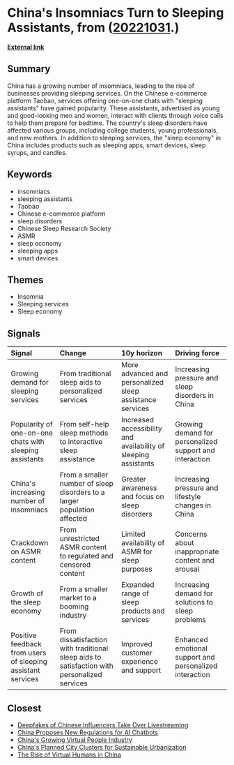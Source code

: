 # __China's Insomniacs Turn to Sleeping Assistants__, from ([20221031](https://kghosh.substack.com/p/20221031).)

__[External link](https://www.sixthtone.com/news/1011417?utm_source=Rest%20of%20World%20Newsletter&utm_campaign=84920cef39-EMAIL_CAMPAIGN_2022_10_24_05_49&utm_medium=email&utm_term=0_b91e039431-84920cef39-409913639)__



## Summary

China has a growing number of insomniacs, leading to the rise of businesses providing sleeping services. On the Chinese e-commerce platform Taobao, services offering one-on-one chats with "sleeping assistants" have gained popularity. These assistants, advertised as young and good-looking men and women, interact with clients through voice calls to help them prepare for bedtime. The country's sleep disorders have affected various groups, including college students, young professionals, and new mothers. In addition to sleeping services, the "sleep economy" in China includes products such as sleeping apps, smart devices, sleep syrups, and candles.

## Keywords

* insomniacs
* sleeping assistants
* Taobao
* Chinese e-commerce platform
* sleep disorders
* Chinese Sleep Research Society
* ASMR
* sleep economy
* sleeping apps
* smart devices

## Themes

* Insomnia
* Sleeping services
* Sleep economy

## Signals

| Signal                                                      | Change                                                                                      | 10y horizon                                                     | Driving force                                           |
|:------------------------------------------------------------|:--------------------------------------------------------------------------------------------|:----------------------------------------------------------------|:--------------------------------------------------------|
| Growing demand for sleeping services                        | From traditional sleep aids to personalized services                                        | More advanced and personalized sleep assistance services        | Increasing pressure and sleep disorders in China        |
| Popularity of one-on-one chats with sleeping assistants     | From self-help sleep methods to interactive sleep assistance                                | Increased accessibility and availability of sleeping assistants | Growing demand for personalized support and interaction |
| China's increasing number of insomniacs                     | From a smaller number of sleep disorders to a larger population affected                    | Greater awareness and focus on sleep disorders                  | Increasing pressure and lifestyle changes in China      |
| Crackdown on ASMR content                                   | From unrestricted ASMR content to regulated and censored content                            | Limited availability of ASMR for sleep purposes                 | Concerns about inappropriate content and arousal        |
| Growth of the sleep economy                                 | From a smaller market to a booming industry                                                 | Expanded range of sleep products and services                   | Increasing demand for solutions to sleep problems       |
| Positive feedback from users of sleeping assistant services | From dissatisfaction with traditional sleep aids to satisfaction with personalized services | Improved customer experience and support                        | Enhanced emotional support and personalized interaction |

## Closest

* [Deepfakes of Chinese Influencers Take Over Livestreaming](648de774fbff1434a953141f7652db07)
* [China Proposes New Regulations for AI Chatbots](b6dc0996967d1b60cd671a3f6a787e9b)
* [China's Growing Virtual People Industry](9830e769665e82dcea315b1089dc40c4)
* [China's Planned City Clusters for Sustainable Urbanization](2c6411450b93e8449beffcb00e58b39b)
* [The Rise of Virtual Humans in China](ed6be3a2a502c8a0bedd63d8ab1c8d9e)